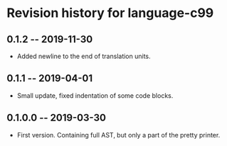 # Revision history for language-c99

## 0.1.2 -- 2019-11-30

* Added newline to the end of translation units.

## 0.1.1 -- 2019-04-01

* Small update, fixed indentation of some code blocks.

## 0.1.0.0 -- 2019-03-30

* First version. Containing full AST, but only a part of the pretty printer.
